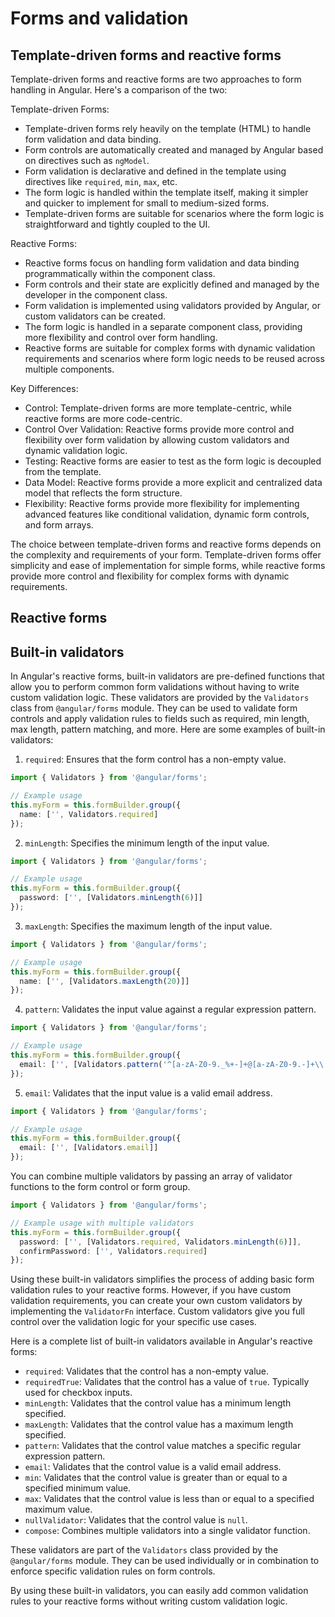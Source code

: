 # Forms and validation

## Template-driven forms and reactive forms 

Template-driven forms and reactive forms are two approaches to form handling in Angular. Here's a comparison of the two:

Template-driven Forms:
- Template-driven forms rely heavily on the template (HTML) to handle form validation and data binding.
- Form controls are automatically created and managed by Angular based on directives such as `ngModel`.
- Form validation is declarative and defined in the template using directives like `required`, `min`, `max`, etc.
- The form logic is handled within the template itself, making it simpler and quicker to implement for small to medium-sized forms.
- Template-driven forms are suitable for scenarios where the form logic is straightforward and tightly coupled to the UI.

Reactive Forms:
- Reactive forms focus on handling form validation and data binding programmatically within the component class.
- Form controls and their state are explicitly defined and managed by the developer in the component class.
- Form validation is implemented using validators provided by Angular, or custom validators can be created.
- The form logic is handled in a separate component class, providing more flexibility and control over form handling.
- Reactive forms are suitable for complex forms with dynamic validation requirements and scenarios where form logic needs to be reused across multiple components.

Key Differences:
- Control: Template-driven forms are more template-centric, while reactive forms are more code-centric.
- Control Over Validation: Reactive forms provide more control and flexibility over form validation by allowing custom validators and dynamic validation logic.
- Testing: Reactive forms are easier to test as the form logic is decoupled from the template.
- Data Model: Reactive forms provide a more explicit and centralized data model that reflects the form structure.
- Flexibility: Reactive forms provide more flexibility for implementing advanced features like conditional validation, dynamic form controls, and form arrays.

The choice between template-driven forms and reactive forms depends on the complexity and requirements of your form. Template-driven forms offer simplicity and ease of implementation for simple forms, while reactive forms provide more control and flexibility for complex forms with dynamic requirements.

## Reactive forms

## Built-in validators

In Angular's reactive forms, built-in validators are pre-defined functions that allow you to perform common form validations without having to write custom validation logic. These validators are provided by the `Validators` class from `@angular/forms` module. They can be used to validate form controls and apply validation rules to fields such as required, min length, max length, pattern matching, and more. Here are some examples of built-in validators:

1. `required`: Ensures that the form control has a non-empty value.
```typescript
import { Validators } from '@angular/forms';

// Example usage
this.myForm = this.formBuilder.group({
  name: ['', Validators.required]
});
```

2. `minLength`: Specifies the minimum length of the input value.
```typescript
import { Validators } from '@angular/forms';

// Example usage
this.myForm = this.formBuilder.group({
  password: ['', [Validators.minLength(6)]]
});
```

3. `maxLength`: Specifies the maximum length of the input value.
```typescript
import { Validators } from '@angular/forms';

// Example usage
this.myForm = this.formBuilder.group({
  name: ['', [Validators.maxLength(20)]]
});
```

4. `pattern`: Validates the input value against a regular expression pattern.
```typescript
import { Validators } from '@angular/forms';

// Example usage
this.myForm = this.formBuilder.group({
  email: ['', [Validators.pattern('^[a-zA-Z0-9._%+-]+@[a-zA-Z0-9.-]+\\.[a-zA-Z]{2,4}$')]]
});
```

5. `email`: Validates that the input value is a valid email address.
```typescript
import { Validators } from '@angular/forms';

// Example usage
this.myForm = this.formBuilder.group({
  email: ['', [Validators.email]]
});
```

You can combine multiple validators by passing an array of validator functions to the form control or form group.

```typescript
import { Validators } from '@angular/forms';

// Example usage with multiple validators
this.myForm = this.formBuilder.group({
  password: ['', [Validators.required, Validators.minLength(6)]],
  confirmPassword: ['', Validators.required]
});
```

Using these built-in validators simplifies the process of adding basic form validation rules to your reactive forms. However, if you have custom validation requirements, you can create your own custom validators by implementing the `ValidatorFn` interface. Custom validators give you full control over the validation logic for your specific use cases.

Here is a complete list of built-in validators available in Angular's reactive forms:

- `required`: Validates that the control has a non-empty value.
- `requiredTrue`: Validates that the control has a value of `true`. Typically used for checkbox inputs.
- `minLength`: Validates that the control value has a minimum length specified.
- `maxLength`: Validates that the control value has a maximum length specified.
- `pattern`: Validates that the control value matches a specific regular expression pattern.
- `email`: Validates that the control value is a valid email address.
- `min`: Validates that the control value is greater than or equal to a specified minimum value.
- `max`: Validates that the control value is less than or equal to a specified maximum value.
- `nullValidator`: Validates that the control value is `null`.
- `compose`: Combines multiple validators into a single validator function.

These validators are part of the `Validators` class provided by the `@angular/forms` module. They can be used individually or in combination to enforce specific validation rules on form controls.

By using these built-in validators, you can easily add common validation rules to your reactive forms without writing custom validation logic.
